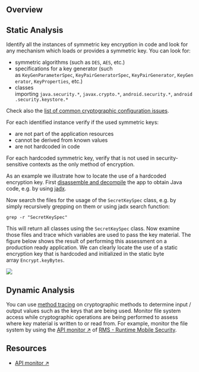 ## Overview
## Static Analysis

Identify all the instances of symmetric key encryption in code and look for any mechanism which loads or provides a symmetric key. You can look for:

- symmetric algorithms (such as `DES`, `AES`, etc.)
- specifications for a key generator (such as `KeyGenParameterSpec`, `KeyPairGeneratorSpec`, `KeyPairGenerator`, `KeyGenerator`, `KeyProperties`, etc.)
- classes importing `java.security.*`, `javax.crypto.*`, `android.security.*`, `android.security.keystore.*`

Check also the [list of common cryptographic configuration issues](https://mas.owasp.org/MASTG/General/0x04g-Testing-Cryptography#common-configuration-issues).

For each identified instance verify if the used symmetric keys:

- are not part of the application resources
- cannot be derived from known values
- are not hardcoded in code

For each hardcoded symmetric key, verify that is not used in security-sensitive contexts as the only method of encryption.

As an example we illustrate how to locate the use of a hardcoded encryption key. First [disassemble and decompile](https://mas.owasp.org/MASTG/Android/0x05c-Reverse-Engineering-and-Tampering#disassembling-and-decompiling) the app to obtain Java code, e.g. by using [jadx](https://mas.owasp.org/MASTG/tests/android/MASVS-CRYPTO/MASTG-TEST-0013/).

Now search the files for the usage of the `SecretKeySpec` class, e.g. by simply recursively grepping on them or using jadx search function:

`grep -r "SecretKeySpec"`

This will return all classes using the `SecretKeySpec` class. Now examine those files and trace which variables are used to pass the key material. The figure below shows the result of performing this assessment on a production ready application. We can clearly locate the use of a static encryption key that is hardcoded and initialized in the static byte array `Encrypt.keyBytes`.

![](https://mas.owasp.org/assets/Images/Chapters/0x5e/static_encryption_key.png)

## Dynamic Analysis
You can use [method tracing](https://mas.owasp.org/MASTG/Android/0x05c-Reverse-Engineering-and-Tampering#method-tracing) on cryptographic methods to determine input / output values such as the keys that are being used. Monitor file system access while cryptographic operations are being performed to assess where key material is written to or read from. For example, monitor the file system by using the [API monitor ↗](https://github.com/m0bilesecurity/RMS-Runtime-Mobile-Security#8-api-monitor---android-only) of [RMS - Runtime Mobile Security](https://mas.owasp.org/MASTG/Tools/0x08a-Testing-Tools#RMS-Runtime-Mobile-Security).

## Resources

- [API monitor ↗](https://github.com/m0bilesecurity/RMS-Runtime-Mobile-Security#8-api-monitor---android-only)